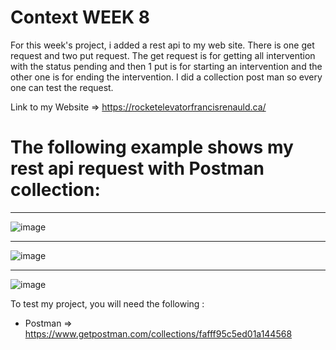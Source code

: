# Context WEEK 8

For this week's project, i added a rest api to my web site. There is one get request and two put request. The get request is for getting all intervention with the status  pending and then 1 put is for starting an intervention and the other one is for ending the intervention. I did a collection post man so every one can test the request.

Link to my Website => https://rocketelevatorfrancisrenauld.ca/

# The following example shows my rest api request with Postman collection:

---

![image](https://user-images.githubusercontent.com/106099396/181827583-14fc04ad-4d69-4a15-9045-dd792fe7522f.png)

---

![image](https://user-images.githubusercontent.com/106099396/181830094-d6a616d5-8f39-4fbc-9bd8-87dffb514830.png)

---

![image](https://user-images.githubusercontent.com/106099396/181830167-ed94d713-a14d-4b79-9161-caf43c648787.png)


  To test my project, you will need the following :

-   Postman => https://www.getpostman.com/collections/fafff95c5ed01a144568
